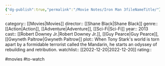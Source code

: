 ```yaml
---
{"dg-publish":true,"permalink":"/Movie Notes/Iron Man 3fileNameTitle/"}
---
```



category:: [[Movies\|Movies]]
director:: [[Shane Black\|Shane Black]]
genre:: [[Action\|Action]], [[Adventure\|Adventure]], [[Sci-Fi\|Sci-Fi]]
year:: 2013
cast:: [[Robert Downey Jr.\|Robert Downey Jr.]], [[Guy Pearce\|Guy Pearce]], [[Gwyneth Paltrow\|Gwyneth Paltrow]]
plot:: When Tony Stark's world is torn apart by a formidable terrorist called the Mandarin, he starts an odyssey of rebuilding and retribution.
watchlist:: [[2022-12-20\|2022-12-20]]
rating::

#movies #to-watch

